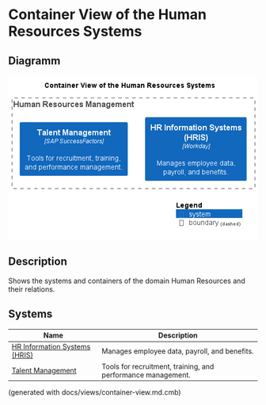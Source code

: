 # Container View of the Human Resources Systems

## Diagramm
![Container View of the Human Resources Systems](../../mybank/human-resources/container-view.png)

## Description
Shows the systems and containers of the domain Human Resources and their relations.
## Systems
| Name | Description |
|---|---|
| [HR Information Systems (HRIS)](../../mybank/human-resources/hris.md) | Manages employee data, payroll, and benefits. |
| [Talent Management](../../mybank/human-resources/talent-management-system.md) | Tools for recruitment, training, and performance management. |


(generated with docs/views/container-view.md.cmb)
